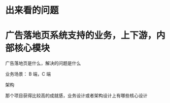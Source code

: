 

# 出来看的问题


# 广告落地页系统支持的业务，上下游，内部核心模块
广告落地页是什么，解决的问题是什么

业务场景： B 端，C 端

架构

那个项目获得比较高的成就感，业务设计或者架构设计上有哪些核心设计